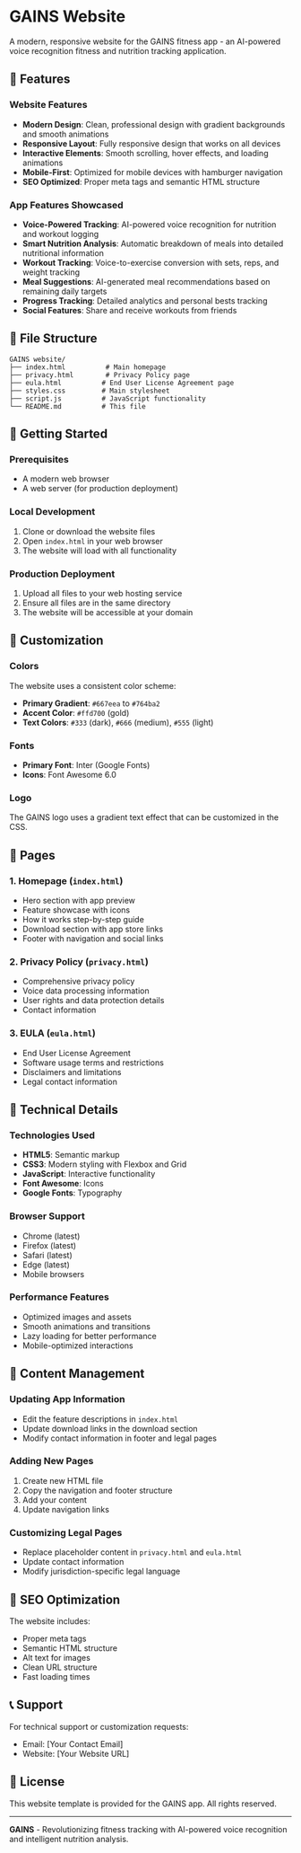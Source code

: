 # GAINS Website

A modern, responsive website for the GAINS fitness app - an AI-powered voice recognition fitness and nutrition tracking application.

## 🌟 Features

### Website Features
- **Modern Design**: Clean, professional design with gradient backgrounds and smooth animations
- **Responsive Layout**: Fully responsive design that works on all devices
- **Interactive Elements**: Smooth scrolling, hover effects, and loading animations
- **Mobile-First**: Optimized for mobile devices with hamburger navigation
- **SEO Optimized**: Proper meta tags and semantic HTML structure

### App Features Showcased
- **Voice-Powered Tracking**: AI-powered voice recognition for nutrition and workout logging
- **Smart Nutrition Analysis**: Automatic breakdown of meals into detailed nutritional information
- **Workout Tracking**: Voice-to-exercise conversion with sets, reps, and weight tracking
- **Meal Suggestions**: AI-generated meal recommendations based on remaining daily targets
- **Progress Tracking**: Detailed analytics and personal bests tracking
- **Social Features**: Share and receive workouts from friends

## 📁 File Structure

```
GAINS website/
├── index.html          # Main homepage
├── privacy.html        # Privacy Policy page
├── eula.html          # End User License Agreement page
├── styles.css         # Main stylesheet
├── script.js          # JavaScript functionality
└── README.md          # This file
```

## 🚀 Getting Started

### Prerequisites
- A modern web browser
- A web server (for production deployment)

### Local Development
1. Clone or download the website files
2. Open `index.html` in your web browser
3. The website will load with all functionality

### Production Deployment
1. Upload all files to your web hosting service
2. Ensure all files are in the same directory
3. The website will be accessible at your domain

## 🎨 Customization

### Colors
The website uses a consistent color scheme:
- **Primary Gradient**: `#667eea` to `#764ba2`
- **Accent Color**: `#ffd700` (gold)
- **Text Colors**: `#333` (dark), `#666` (medium), `#555` (light)

### Fonts
- **Primary Font**: Inter (Google Fonts)
- **Icons**: Font Awesome 6.0

### Logo
The GAINS logo uses a gradient text effect that can be customized in the CSS.

## 📱 Pages

### 1. Homepage (`index.html`)
- Hero section with app preview
- Feature showcase with icons
- How it works step-by-step guide
- Download section with app store links
- Footer with navigation and social links

### 2. Privacy Policy (`privacy.html`)
- Comprehensive privacy policy
- Voice data processing information
- User rights and data protection details
- Contact information

### 3. EULA (`eula.html`)
- End User License Agreement
- Software usage terms and restrictions
- Disclaimers and limitations
- Legal contact information

## 🔧 Technical Details

### Technologies Used
- **HTML5**: Semantic markup
- **CSS3**: Modern styling with Flexbox and Grid
- **JavaScript**: Interactive functionality
- **Font Awesome**: Icons
- **Google Fonts**: Typography

### Browser Support
- Chrome (latest)
- Firefox (latest)
- Safari (latest)
- Edge (latest)
- Mobile browsers

### Performance Features
- Optimized images and assets
- Smooth animations and transitions
- Lazy loading for better performance
- Mobile-optimized interactions

## 📝 Content Management

### Updating App Information
- Edit the feature descriptions in `index.html`
- Update download links in the download section
- Modify contact information in footer and legal pages

### Adding New Pages
1. Create new HTML file
2. Copy the navigation and footer structure
3. Add your content
4. Update navigation links

### Customizing Legal Pages
- Replace placeholder content in `privacy.html` and `eula.html`
- Update contact information
- Modify jurisdiction-specific legal language

## 🎯 SEO Optimization

The website includes:
- Proper meta tags
- Semantic HTML structure
- Alt text for images
- Clean URL structure
- Fast loading times

## 📞 Support

For technical support or customization requests:
- Email: [Your Contact Email]
- Website: [Your Website URL]

## 📄 License

This website template is provided for the GAINS app. All rights reserved.

---

**GAINS** - Revolutionizing fitness tracking with AI-powered voice recognition and intelligent nutrition analysis. 